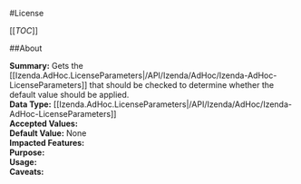 #License

[[_TOC_]]

##About

**Summary:** Gets the [[Izenda.AdHoc.LicenseParameters|/API/Izenda/AdHoc/Izenda-AdHoc-LicenseParameters]] that should be checked to determine whether the default value should be applied.  
**Data Type:** [[Izenda.AdHoc.LicenseParameters|/API/Izenda/AdHoc/Izenda-AdHoc-LicenseParameters]]  
**Accepted Values:**   
**Default Value:** None  
**Impacted Features:**   
**Purpose:**   
**Usage:**   
**Caveats:**   

